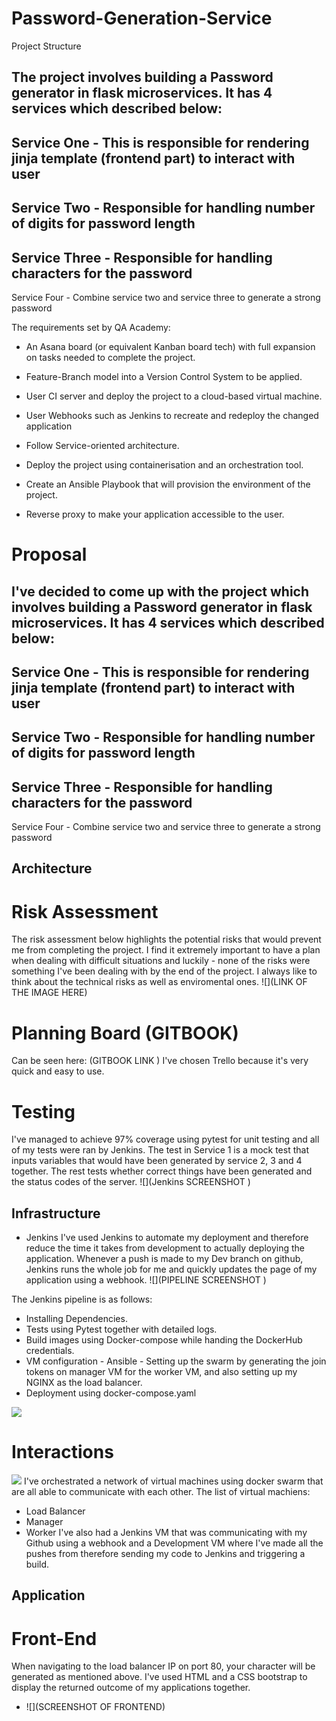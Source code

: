 # Password-Generation-Service

Project Structure

The project involves building a Password generator in flask microservices. It has 4 services which described below:
-
Service One - This is responsible for rendering jinja template (frontend part) to interact with user
-
Service Two - Responsible for handling number of digits for password length
-
Service Three - Responsible for handling characters for the password
-
Service Four - Combine service two and service three to generate a strong password

The requirements set by QA Academy:

* An Asana board (or equivalent Kanban board tech) with full expansion on tasks needed to complete the project.

* Feature-Branch model into a Version Control System to be applied.

* User CI server and deploy the project to a cloud-based virtual machine.

* User Webhooks such as Jenkins to recreate and redeploy the changed application

* Follow Service-oriented architecture.

* Deploy the project using containerisation and an orchestration tool.

* Create an Ansible Playbook that will provision the environment of the project.

* Reverse proxy to make your application accessible to the user.

# Proposal
I've decided to come up with the project which involves building a Password generator in flask microservices. It has 4 services which described below:
-
Service One - This is responsible for rendering jinja template (frontend part) to interact with user
-
Service Two - Responsible for handling number of digits for password length
-
Service Three - Responsible for handling characters for the password
-
Service Four - Combine service two and service three to generate a strong password

## Architecture
# Risk Assessment
The risk assessment below highlights the potential risks that would prevent me from completing the project. I find it extremely important to have a plan when dealing with difficult situations and luckily - none of the risks were something I've been dealing with by the end of the project. I always like to think about the technical risks as well as enviromental ones.
![](LINK OF THE IMAGE HERE)







# Planning Board (GITBOOK)
Can be seen here: (GITBOOK LINK )
I've chosen Trello because it's very quick and easy to use.

# Testing
I've managed to achieve 97% coverage using pytest for unit testing and all of my tests were ran by Jenkins.
The test in Service 1 is a mock test that inputs variables that would have been generated by service 2, 3 and 4 together.
The rest tests whether correct things have been generated and the status codes of the server.
![](Jenkins SCREENSHOT )

## Infrastructure

* Jenkins
I've used Jenkins to automate my deployment and therefore reduce the time it takes from development to actually deploying the application. Whenever a push is made to my Dev branch on github, Jenkins runs the whole job for me and quickly updates the page of my application using a webhook.
![](PIPELINE SCREENSHOT )

The Jenkins pipeline is as follows:
* Installing Dependencies.
* Tests using Pytest together with detailed logs.
* Build images using Docker-compose while handing the DockerHub credentials.
* VM configuration - Ansible - Setting up the swarm by generating the join tokens on manager VM for the worker VM, and also setting up my NGINX as the load balancer.
* Deployment using docker-compose.yaml

![](https://i.imgur.com/kPRMgqJ.png)



# Interactions
![](https://i.imgur.com/88EDeGm.png)
I've orchestrated a network of virtual machines using docker swarm that are all able to communicate with each other.
The list of virtual machiens:
* Load Balancer
* Manager
* Worker
I've also had a Jenkins VM that was communicating with my Github using a webhook and a Development VM where I've made all the pushes from therefore sending my code to Jenkins and triggering a build.



## Application

# Front-End
When navigating to the load balancer IP on port 80, your character will be generated as mentioned above.
I've used HTML and a CSS bootstrap to display the returned outcome of my applications together.

* ![](SCREENSHOT OF FRONTEND)












